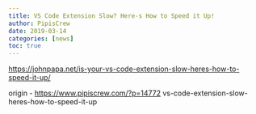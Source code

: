 ```yaml
---
title: VS Code Extension Slow? Here-s How to Speed it Up!
author: PipisCrew
date: 2019-03-14
categories: [news]
toc: true
---
```


https://johnpapa.net/is-your-vs-code-extension-slow-heres-how-to-speed-it-up/

origin - https://www.pipiscrew.com/?p=14772 vs-code-extension-slow-heres-how-to-speed-it-up